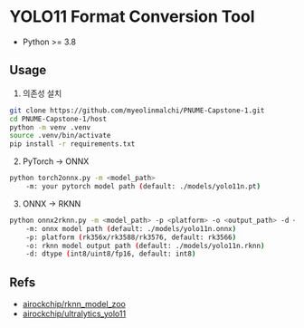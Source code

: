 # YOLO11 Format Conversion Tool

- Python >= 3.8

##  Usage

1. 의존성 설치
```bash
git clone https://github.com/myeolinmalchi/PNUME-Capstone-1.git
cd PNUME-Capstone-1/host
python -m venv .venv
source .venv/bin/activate
pip install -r requirements.txt
```

2. PyTorch -> ONNX
```bash
python torch2onnx.py -m <model_path>
    -m: your pytorch model path (default: ./models/yolo11n.pt)
```

3. ONNX -> RKNN
```bash
python onnx2rknn.py -m <model_path> -p <platform> -o <output_path> -d <dtype>
    -m: onnx model path (default: ./models/yolo11n.onnx)
    -p: platform (rk356x/rk3588/rk3576, default: rk3566)
    -o: rknn model output path (default: ./models/yolo11n.rknn)
    -d: dtype (int8/uint8/fp16, default: int8)
```

## Refs
  - [airockchip/rknn_model_zoo](https://github.com/airockchip/rknn_model_zoo/tree/main/examples/yolo11#3-pretrained-model)
  - [airockchip/ultralytics_yolo11](https://github.com/airockchip/ultralytics_yolo11)
